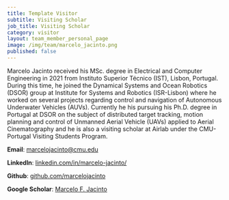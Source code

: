 ```yaml
---
title: Template Visitor
subtitle: Visiting Scholar
job_title: Visiting Scholar
category: visitor
layout: team_member_personal_page
image: /img/team/marcelo_jacinto.png
published: false
---
```


Marcelo Jacinto received his MSc. degree in Electrical and Computer Engineering in 2021 from Instituto Superior Técnico (IST), Lisbon, Portugal. During this time, he joined the Dynamical Systems and Ocean Robotics (DSOR) group at Institute for Systems and Robotics (ISR-Lisbon) where he worked on several projects regarding control and navigation of Autonomous Underwater Vehicles (AUVs). Currently he his pursuing his Ph.D. degree in Portugal at DSOR on the subject of distributed target tracking, motion planning and control of Unmanned Aerial Vehicle (UAVs) applied to Aerial Cinematography and he is also a visiting scholar at Airlab under the CMU-Portugal Visiting Students Program.

**Email**: [marcelojacinto@cmu.edu](mailto:marcelojacinto@cmu.edu)

**LinkedIn**: [linkedin.com/in/marcelo-jacinto/](https://www.linkedin.com/in/marcelo-jacinto/)

**Github**: [github.com/marcelojacinto](https://github.com/marcelojacinto)

**Google Scholar**: [Marcelo F. Jacinto](https://scholar.google.com/citations?user=tVPo_z0AAAAJ&hl=pt-PT&oi=ao)